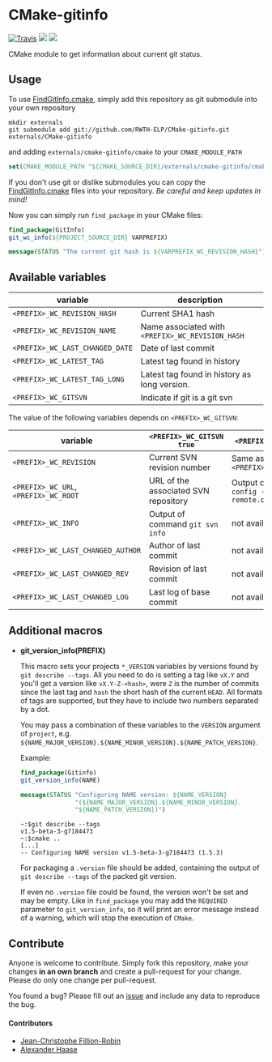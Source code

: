 # CMake-gitinfo

[![Travis](https://img.shields.io/travis/RWTH-HPC/CMake-gitinfo/master.svg?style=flat-square)](https://travis-ci.org/RWTH-HPC/CMake-gitinfo)
[![](https://img.shields.io/github/issues-raw/RWTH-HPC/CMake-gitinfo.svg?style=flat-square)](https://github.com/RWTH-HPC/CMake-gitinfo/issues)
[![](https://img.shields.io/badge/license-modified_BSD-blue.svg?style=flat-square)](LICENSE)

CMake module to get information about current git status.


## Usage

To use [FindGitInfo.cmake](cmake/FindGitInfo.cmake), simply add this repository as git submodule into your own repository
```Shell
mkdir externals
git submodule add git://github.com/RWTH-ELP/CMake-gitinfo.git externals/CMake-gitinfo
```
and adding ```externals/cmake-gitinfo/cmake``` to your ```CMAKE_MODULE_PATH```
```CMake
set(CMAKE_MODULE_PATH "${CMAKE_SOURCE_DIR}/externals/cmake-gitinfo/cmake" ${CMAKE_MODULE_PATH})
```

If you don't use git or dislike submodules you can copy the [FindGitInfo.cmake](cmake/FindGitInfo.cmake) files into your repository. *Be careful and keep updates in mind!*

Now you can simply run ```find_package``` in your CMake files:
```CMake
find_package(GitInfo)
git_wc_info(${PROJECT_SOURCE_DIR} VARPREFIX)

message(STATUS "The current git hash is ${VARPREFIX_WC_REVISION_HASH}")
```


## Available variables

| variable  | description |
|-----------|-------------|
| ``<PREFIX>_WC_REVISION_HASH`` | Current SHA1 hash |
| ``<PREFIX>_WC_REVISION_NAME`` | Name associated with ``<PREFIX>_WC_REVISION_HASH`` |
| ``<PREFIX>_WC_LAST_CHANGED_DATE`` | Date of last commit |
| ``<PREFIX>_WC_LATEST_TAG`` | Latest tag found in history |
| ``<PREFIX>_WC_LATEST_TAG_LONG`` | Latest tag found in history as long version. |
| ``<PREFIX>_WC_GITSVN`` | Indicate if git is a git svn |

The value of the following variables depends on ``<PREFIX>_WC_GITSVN``:

| variable  | ``<PREFIX>_WC_GITSVN`` ``true`` | ``<PREFIX>_WC_GITSVN`` ``false`` |
|-----------|-------------|-------------|
| ``<PREFIX>_WC_REVISION`` | Current SVN revision number | Same as ``<PREFIX>_WC_REVISION_HASH`` |
| ``<PREFIX>_WC_URL``, ``<PREFIX>_WC_ROOT`` | URL of the associated SVN repository | Output of command ``git config --get remote.origin.url`` |
| ``<PREFIX>_WC_INFO`` | Output of command ``git svn info`` | not available |
| ``<PREFIX>_WC_LAST_CHANGED_AUTHOR`` | Author of last commit | not available |
| ``<PREFIX>_WC_LAST_CHANGED_REV`` | Revision of last commit | not available |
| ``<PREFIX>_WC_LAST_CHANGED_LOG`` | Last log of base commit | not available |


## Additional macros

* **git_version_info(PREFIX)**

  This macro sets your projects `*_VERSION` variables by versions found by `git describe --tags`. All you need to do is setting a tag like `vX.Y` and you'll get a version like `vX.Y-Z-<hash>`, were `Z` is the number of commits since the last tag and `hash` the short hash of the current `HEAD`. All formats of tags are supported, but they have to include two numbers separated by a dot.

  You may pass a combination of these variables to the `VERSION` argument of `project`, e.g. `${NAME_MAJOR_VERSION}.${NAME_MINOR_VERSION}.${NAME_PATCH_VERSION}`.

  Example:
  ```CMake
  find_package(Gitinfo)
  git_version_info(NAME)

  message(STATUS "Configuring NAME version: ${NAME_VERSION}
                 "(${NAME_MAJOR_VERSION}.${NAME_MINOR_VERSION}.
                 "${NAME_PATCH_VERSION})")
  ```
  ```
  ~:$git describe --tags
  v1.5-beta-3-g7184473
  ~:$cmake ..
  [...]
  -- Configuring NAME version v1.5-beta-3-g7184473 (1.5.3)
  ```

  For packaging a `.version` file should be added, containing the output of `git describe --tags` of the packed git version.

  If even no `.version` file could be found, the version won't be set and may be empty. Like in `find_package` you may add the `REQUIRED` parameter to `git_version_info`, so it will print an error message instead of a warning, which will stop the execution of `CMake`.


## Contribute

Anyone is welcome to contribute. Simply fork this repository, make your changes **in an own branch** and create a pull-request for your change. Please do only one change per pull-request.

You found a bug? Please fill out an [issue](https://github.com/RWTH-ELP/CMake-gitinfo/issues) and include any data to reproduce the bug.


#### Contributors

* [Jean-Christophe Fillion-Robin](https://github.com/jcfr)
* [Alexander Haase](https://github.com/alehaa)

